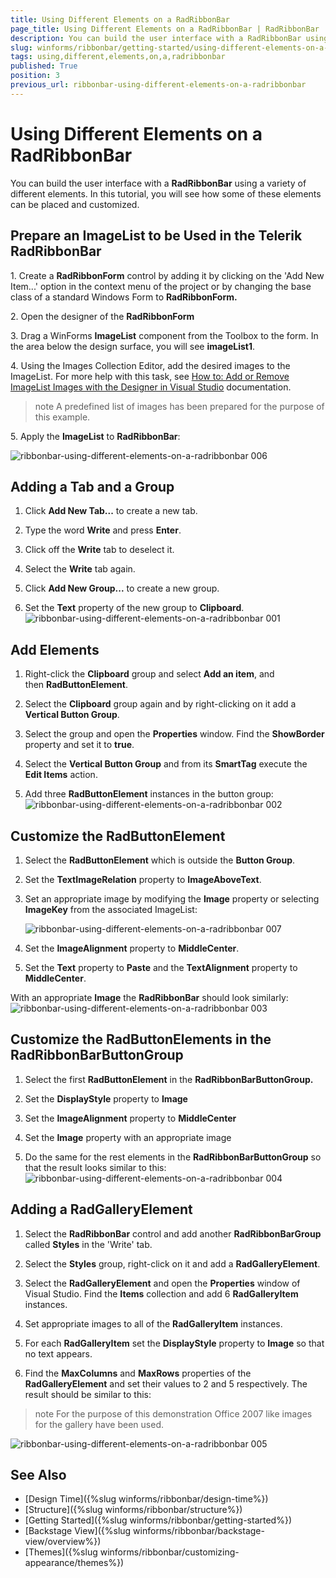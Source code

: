 ```yaml
---
title: Using Different Elements on a RadRibbonBar
page_title: Using Different Elements on a RadRibbonBar | RadRibbonBar
description: You can build the user interface with a RadRibbonBar using a variety of different elements. In this tutorial, you will see how some of these elements can be placed and customized.
slug: winforms/ribbonbar/getting-started/using-different-elements-on-a-radribbonbar
tags: using,different,elements,on,a,radribbonbar
published: True
position: 3
previous_url: ribbonbar-using-different-elements-on-a-radribbonbar
---
```


# Using Different Elements on a RadRibbonBar

You can build the user interface with a __RadRibbonBar__ using a variety of different elements. In this tutorial, you will see how some of these elements can be placed and customized.

## Prepare an ImageList to be Used in the Telerik RadRibbonBar

1\. Create a __RadRibbonForm__ control by adding it by clicking on the 'Add New Item...' option in the context menu of the project or by changing the base class of a standard Windows Form to __RadRibbonForm.__

2\. Open the designer of the __RadRibbonForm__

3\. Drag a WinForms __ImageList__ component from the Toolbox to the form. In the area below the design surface, you will see __imageList1__. 

4\. Using the Images Collection Editor, add the desired images to the ImageList. For more help with this task, see [How to: Add or Remove ImageList Images with the Designer in Visual Studio](http://msdn2.microsoft.com/en-us/library/ms233674.aspx) documentation. 

>note A predefined list of images has been prepared for the purpose of this example.

5\. Apply the **ImageList** to **RadRibbonBar**:

![ribbonbar-using-different-elements-on-a-radribbonbar 006](images/ribbonbar-using-different-elements-on-a-radribbonbar006.png)

## Adding a Tab and a Group

1. Click __Add New Tab...__ to create a new tab. 

1. Type the word __Write__ and press __Enter__. 

1. Click off the __Write__ tab to deselect it. 

1. Select the __Write__ tab again. 

1. Click __Add New Group...__ to create a new group.

1. Set the __Text__ property of the new group to __Clipboard__. <br>![ribbonbar-using-different-elements-on-a-radribbonbar 001](images/ribbonbar-using-different-elements-on-a-radribbonbar001.png)

## Add Elements

1. Right-click the __Clipboard__ group and select __Add an item__, and then __RadButtonElement__.

1. Select the __Clipboard__ group again and by right-clicking on it add a __Vertical Button Group__. 

1. Select the group and open the __Properties__ window. Find the __ShowBorder__ property and set it to __true__.

1. Select the __Vertical Button Group__ and from its __SmartTag__ execute the __Edit Items__ action. 

1. Add three __RadButtonElement__ instances in the button group:
    ![ribbonbar-using-different-elements-on-a-radribbonbar 002](images/ribbonbar-using-different-elements-on-a-radribbonbar002.png)

## Customize the RadButtonElement

1. Select the __RadButtonElement__ which is outside the __Button Group__.

1. Set the __TextImageRelation__ property to __ImageAboveText__.

1. Set an appropriate image by modifying the __Image__ property or selecting **ImageKey** from the associated ImageList:

	![ribbonbar-using-different-elements-on-a-radribbonbar 007](images/ribbonbar-using-different-elements-on-a-radribbonbar007.png)

1. Set the __ImageAlignment__ property to __MiddleCenter__. 

1. Set the __Text__ property to __Paste__ and the __TextAlignment__ property to __MiddleCenter__.

With an appropriate __Image__ the __RadRibbonBar__ should look similarly:
    ![ribbonbar-using-different-elements-on-a-radribbonbar 003](images/ribbonbar-using-different-elements-on-a-radribbonbar003.png)

## Customize the RadButtonElements in the RadRibbonBarButtonGroup

1. Select the first __RadButtonElement__ in the __RadRibbonBarButtonGroup.__

1. Set the __DisplayStyle__ property to __Image__

1. Set the __ImageAlignment__ property to __MiddleCenter__

1. Set the __Image__ property with an appropriate image

1. Do the same for the rest elements in the __RadRibbonBarButtonGroup__ so that the result looks similar to this:
    ![ribbonbar-using-different-elements-on-a-radribbonbar 004](images/ribbonbar-using-different-elements-on-a-radribbonbar004.png)

## Adding a RadGalleryElement

1. Select the __RadRibbonBar__ control and add another __RadRibbonBarGroup__ called __Styles__ in the 'Write' tab. 

1. Select the __Styles__ group, right-click on it and add a __RadGalleryElement__. 

1. Select the __RadGalleryElement__ and open the __Properties__ window of Visual Studio. Find the __Items__ collection and add 6 __RadGalleryItem__ instances.

1. Set appropriate images to all of the __RadGalleryItem__ instances.

1. For each __RadGalleryItem__ set the __DisplayStyle__ property to __Image__ so that no text appears.

1. Find the __MaxColumns__ and __MaxRows__ properties of the __RadGalleryElement__ and set their values to 2 and 5 respectively. The result should be similar to this:

>note For the purpose of this demonstration Office 2007 like images for the gallery have been used.
>

![ribbonbar-using-different-elements-on-a-radribbonbar 005](images/ribbonbar-using-different-elements-on-a-radribbonbar005.png)

## See Also

* [Design Time]({%slug winforms/ribbonbar/design-time%})
* [Structure]({%slug winforms/ribbonbar/structure%})
* [Getting Started]({%slug winforms/ribbonbar/getting-started%})
* [Backstage View]({%slug winforms/ribbonbar/backstage-view/overview%})
* [Themes]({%slug winforms/ribbonbar/customizing-appearance/themes%})